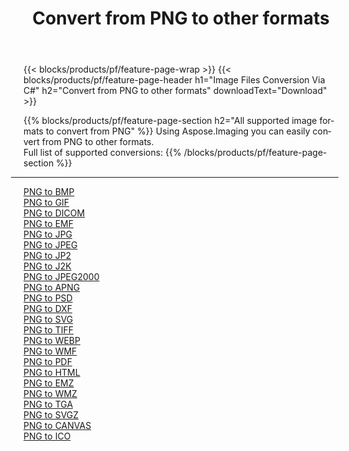 ﻿---
title: Convert from PNG to other formats 
weight: 3920
url: /net/conversion/from/png 
lang: en
langdirlevel: 2
locales: zh-hans,ja,it,ru,de,es,fr,nl,id,lt,pl,pt,vi,tr,ko,zh-hant,ar,hi,th,sv,cs,uk,he
description: Using Aspose.Imaging you can easily convert from PNG to other formats
---

{{< blocks/products/pf/feature-page-wrap >}}
{{< blocks/products/pf/feature-page-header h1="Image Files Conversion Via C#" h2="Convert from PNG to other formats" downloadText="Download" >}}


{{% blocks/products/pf/feature-page-section  h2="All supported image formats to convert from PNG" %}}
Using Aspose.Imaging you can easily convert from PNG to other formats.
<br/>
Full list of supported conversions:
{{% /blocks/products/pf/feature-page-section %}}
<div class="container-fluid productfamilypage bg-gray">
    <div class="convertypes bg-gray agp-content section">
        <div class="container">
		<hr style="margin-left:-20px;"/>
		<div class="row other-converters">
		    <div class='col-md-2 other-converter remove-lp remove-rp'><a href="/imaging/net/conversion/png-to-bmp" >PNG to BMP</a></div><div class='col-md-2 other-converter remove-lp remove-rp'><a href="/imaging/net/conversion/png-to-gif" >PNG to GIF</a></div><div class='col-md-2 other-converter remove-lp remove-rp'><a href="/imaging/net/conversion/png-to-dicom" >PNG to DICOM</a></div><div class='col-md-2 other-converter remove-lp remove-rp'><a href="/imaging/net/conversion/png-to-emf" >PNG to EMF</a></div><div class='col-md-2 other-converter remove-lp remove-rp'><a href="/imaging/net/conversion/png-to-jpg" >PNG to JPG</a></div><div class='col-md-2 other-converter remove-lp remove-rp'><a href="/imaging/net/conversion/png-to-jpeg" >PNG to JPEG</a></div><div class='col-md-2 other-converter remove-lp remove-rp'><a href="/imaging/net/conversion/png-to-jp2" >PNG to JP2</a></div><div class='col-md-2 other-converter remove-lp remove-rp'><a href="/imaging/net/conversion/png-to-j2k" >PNG to J2K</a></div><div class='col-md-2 other-converter remove-lp remove-rp'><a href="/imaging/net/conversion/png-to-jpeg2000" >PNG to JPEG2000</a></div><div class='col-md-2 other-converter remove-lp remove-rp'><a href="/imaging/net/conversion/png-to-apng" >PNG to APNG</a></div><div class='col-md-2 other-converter remove-lp remove-rp'><a href="/imaging/net/conversion/png-to-psd" >PNG to PSD</a></div><div class='col-md-2 other-converter remove-lp remove-rp'><a href="/imaging/net/conversion/png-to-dxf" >PNG to DXF</a></div><div class='col-md-2 other-converter remove-lp remove-rp'><a href="/imaging/net/conversion/png-to-svg" >PNG to SVG</a></div><div class='col-md-2 other-converter remove-lp remove-rp'><a href="/imaging/net/conversion/png-to-tiff" >PNG to TIFF</a></div><div class='col-md-2 other-converter remove-lp remove-rp'><a href="/imaging/net/conversion/png-to-webp" >PNG to WEBP</a></div><div class='col-md-2 other-converter remove-lp remove-rp'><a href="/imaging/net/conversion/png-to-wmf" >PNG to WMF</a></div><div class='col-md-2 other-converter remove-lp remove-rp'><a href="/imaging/net/conversion/png-to-pdf" >PNG to PDF</a></div><div class='col-md-2 other-converter remove-lp remove-rp'><a href="/imaging/net/conversion/png-to-html" >PNG to HTML</a></div><div class='col-md-2 other-converter remove-lp remove-rp'><a href="/imaging/net/conversion/png-to-emz" >PNG to EMZ</a></div><div class='col-md-2 other-converter remove-lp remove-rp'><a href="/imaging/net/conversion/png-to-wmz" >PNG to WMZ</a></div><div class='col-md-2 other-converter remove-lp remove-rp'><a href="/imaging/net/conversion/png-to-tga" >PNG to TGA</a></div><div class='col-md-2 other-converter remove-lp remove-rp'><a href="/imaging/net/conversion/png-to-svgz" >PNG to SVGZ</a></div><div class='col-md-2 other-converter remove-lp remove-rp'><a href="/imaging/net/conversion/png-to-canvas" >PNG to CANVAS</a></div><div class='col-md-2 other-converter remove-lp remove-rp'><a href="/imaging/net/conversion/png-to-ico" >PNG to ICO</a></div>
                </div>
        </div>
    </div>
</div>
<br/>

